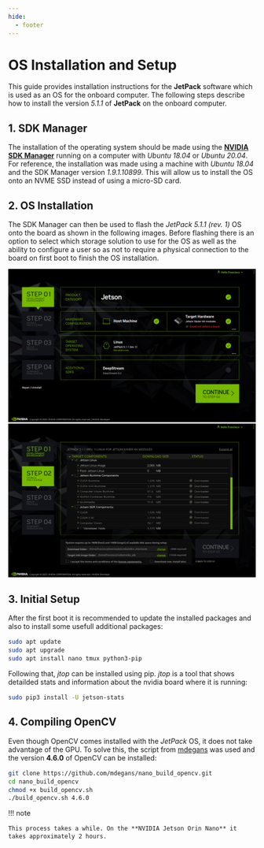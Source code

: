 ```yaml
---
hide:
  - footer
---
```


# OS Installation and Setup

This guide provides installation instructions for the **JetPack** software which is used as an OS for the onboard computer. The following steps describe how to install the version *5.1.1* of **JetPack** on the onboard computer.  

## 1. SDK Manager

The installation of the operating system should be made using the [**NVIDIA SDK Manager**](https://docs.nvidia.com/sdk-manager/index.html) running on a computer with *Ubuntu 18.04* or *Ubuntu 20.04*. For reference, the installation was made using a machine with *Ubuntu 18.04* and the SDK Manager version *1.9.1.10899*. This will allow us to install the OS onto an NVME SSD instead of using a micro-SD card.

## 2. OS Installation

The SDK Manager can then be used to flash the *JetPack 5.1.1 (rev. 1)* OS onto the board as shown in the following images. Before flashing there is an option to select which storage solution to use for the OS as well as the ability to configure a user so as not to require a physical connection to the board on first boot to finish the OS installation.

![SDK Manager Setup](../../../assets/sdk_manager_1.png "SDK Manager Setup")
![Target Components Selection](../../../assets/sdk_manager_2.png "Target Components Selection")

## 3. Initial Setup

After the first boot it is recommended to update the installed packages and also to install some usefull additional packages:

```bash
sudo apt update
sudo apt upgrade
sudo apt install nano tmux python3-pip
```

Following that, *jtop* can be installed using pip. *jtop* is a tool that shows detailded stats and information about the nvidia board where it is running:

```bash
sudo pip3 install -U jetson-stats
```

## 4. Compiling OpenCV

Even though OpenCV comes installed with the *JetPack* OS, it does not take advantage of the GPU. To solve this, the script from [mdegans](https://github.com/mdegans/nano_build_opencv) was used and the version **4.6.0** of OpenCV can be installed:

```bash
git clone https://github.com/mdegans/nano_build_opencv.git
cd nano_build_opencv
chmod +x build_opencv.sh
./build_opencv.sh 4.6.0
```

!!! note

    This process takes a while. On the **NVIDIA Jetson Orin Nano** it takes approximately 2 hours.